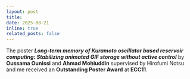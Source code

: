 ```yaml
---
layout: post
title: 
date: 2025-08-21
inline: true
related_posts: false
---
```


The poster **_Long-term memory of Kuramoto oscillator based reservoir computing: Stabilizing animated GIF storage without active control_** by **Oussama Ounissi** and **Ahmad Mohiuddin** supervised by Hirofumi Notsu and me received an **Outstanding Poster Award** at **ECC11**.
